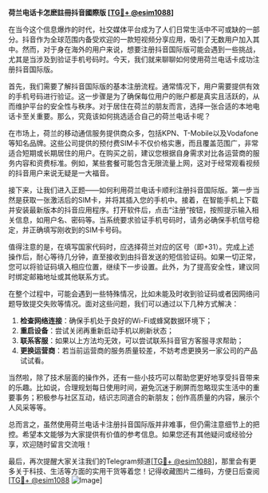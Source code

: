**荷兰电话卡怎麽註冊抖音國際版 [[TG💪+ @esim1088](https://t.me/s/esim1088)]**

在当今这个信息爆炸的时代，社交媒体平台成为了人们日常生活中不可或缺的一部分。抖音作为全球范围内备受欢迎的一款短视频分享应用，吸引了无数用户加入其中。然而，对于身在海外的用户来说，想要注册抖音国际版可能会遇到一些挑战，尤其是当涉及到验证手机号码时。今天，我们就来聊聊如何使用荷兰电话卡成功注册抖音国际版。

首先，我们需要了解抖音国际版的基本注册流程。通常情况下，用户需要提供有效的手机号码进行验证。这一步骤是为了确保每位用户的账户都是真实且活跃的，从而维护平台的安全性与秩序。对于居住在荷兰的朋友而言，选择一张合适的本地电话卡至关重要。那么，究竟该如何挑选适合自己的荷兰电话卡呢？

在市场上，荷兰的移动通信服务提供商众多，包括KPN、T-Mobile以及Vodafone等知名品牌。这些公司提供的预付费SIM卡不仅价格实惠，而且覆盖范围广，非常适合短期或长期居住的用户。在购买之前，建议您根据自身需求对比各运营商的服务内容和资费标准。例如，某些套餐可能包含无限流量上网，这对于经常观看视频的抖音用户来说无疑是一大福音。

接下来，让我们进入正题——如何利用荷兰电话卡顺利注册抖音国际版。第一步当然是获取一张激活后的SIM卡，并将其插入您的手机中。接着，在智能手机上下载并安装最新版本的抖音应用程序。打开软件后，点击“注册”按钮，按照提示输入相关信息，如用户名、密码等。当系统要求验证手机号码时，请务必确保手机信号稳定，并正确填写刚收到的SIM卡号码。

值得注意的是，在填写国家代码时，应选择荷兰对应的区号（即+31）。完成上述操作后，耐心等待几分钟，直至接收到由抖音发送的短信验证码。如果一切正常，您可以将验证码填入相应位置，继续下一步设置。此外，为了提高安全性，建议同时绑定邮箱地址或其他联系方式。

在整个过程中，可能会遇到一些特殊情况，比如未能及时收到验证码或者因网络问题导致提交失败等情况。面对这些问题，我们可以通过以下几种方式解决：

1. **检查网络连接**：确保手机处于良好的Wi-Fi或蜂窝数据环境下；
2. **重启设备**：尝试关闭再重新启动手机以刷新状态；
3. **联系客服**：如果以上方法均无效，可以尝试联系抖音官方客服寻求帮助；
4. **更换运营商**：若当前运营商的服务质量较差，不妨考虑更换另一家公司的产品试试看。

当然啦，除了技术层面的操作外，还有一些小技巧可以帮助您更好地享受抖音带来的乐趣。比如说，合理规划每日使用时间，避免沉迷于刷屏而忽略现实生活中的重要事务；积极参与社区互动，结识志同道合的新朋友；创作高质量的内容，展示个人风采等等。

总而言之，虽然使用荷兰电话卡注册抖音国际版并非难事，但仍需注意细节上的把控。希望本文能够为大家提供有价值的参考信息。如果您还有其他疑问或经验分享，欢迎随时留言交流哦！

最后，再次提醒大家关注我们的Telegram频道[[TG💪+ @esim1088](https://t.me/s/esim1088)]，那里会有更多关于科技、生活等方面的实用干货等着您！记得收藏图片二维码，方便日后查阅[[TG💪+ @esim1088](https://t.me/s/esim1088) ![Image](https://i.postimg.cc/4NQfJmqS/Snipaste-2025-05-13-00-14-12.png)]